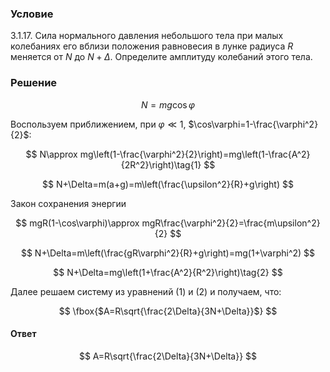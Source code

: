 ###  Условие

$3.1.17.$ Сила нормального давления небольшого тела при малых колебаниях его вблизи положения равновесия в лунке радиуса $R$ меняется от $N$ до $N + \Delta$. Определите амплитуду колебаний этого тела.

### Решение

$$
N=mg\cos\varphi
$$

Воспользуем приближением, при $\varphi\ll1$, $\cos\varphi=1-\frac{\varphi^2}{2}$:

$$
N\approx mg\left(1-\frac{\varphi^2}{2}\right)=mg\left(1-\frac{A^2}{2R^2}\right)\tag{1}
$$

$$
N+\Delta=m(a+g)=m\left(\frac{\upsilon^2}{R}+g\right)
$$

Закон сохранения энергии

$$
mgR(1-\cos\varphi)\approx mgR\frac{\varphi^2}{2}=\frac{m\upsilon^2}{2}
$$

$$
N+\Delta=m\left(\frac{gR\varphi^2}{R}+g\right)=mg(1+\varphi^2)
$$

$$
N+\Delta=mg\left(1+\frac{A^2}{R^2}\right)\tag{2}
$$

Далее решаем систему из уравнений $(1)$ и $(2)$ и получаем, что:

$$
\fbox{$A=R\sqrt{\frac{2\Delta}{3N+\Delta}}$}
$$

#### Ответ

$$
A=R\sqrt{\frac{2\Delta}{3N+\Delta}}
$$
